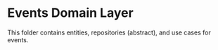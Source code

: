 # Events Domain Layer
This folder contains entities, repositories (abstract), and use cases for events.
